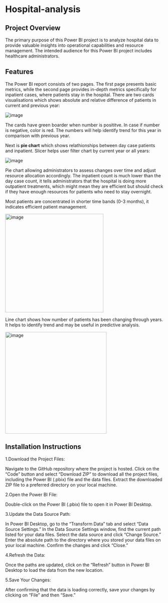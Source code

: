 # Hospital-analysis
## Project Overview
The primary purpose of this Power BI project is to analyze hospital data to provide valuable insights into operational capabilities and resource management. The intended audience for this Power BI project includes healthcare administrators.
## Features
The Power BI report consists of two pages. The first page presents basic metrics, while the second page provides in-depth metrics specifically for inpatient cases, where patients stay in the hospital. There are two cards visualisations which shows absolute and relative difference of patients in current and previous year:

![image](https://github.com/user-attachments/assets/0078c729-37f3-41dd-8d00-2b90c9d23a01)

The cards have green boarder when number is posititve. In case if number is negative, color is red. The numbers will help identify trend for this year in comparison with previous year.

Next is **pie chart** which shows relathionships between day case patients and inpatient. Slicer helps user filter chart by current year or all years:

![image](https://github.com/user-attachments/assets/6a54aed0-100d-4867-8436-0f177d381012)

Pie chart allowing administrators to assess changes over time and adjust resource allocation accordingly. The inpatient count is much lower than the day case count, it tells administrators that the hospital is doing more outpatient treatments, which might mean they are efficient but should check if they have enough resources for patients who need to stay overnight.

Most patients are concentrated in shorter time bands (0-3 months), it indicates efficient patient management.

<img width="313" alt="image" src="https://github.com/user-attachments/assets/fa2be75c-65bb-4748-9db0-7bc26b2daeeb" />


Line chart shows how number of patients has been changing through years. It helps to identify trend and may be useful in predictive analysis.

<img width="323" alt="image" src="https://github.com/user-attachments/assets/c44a3c2a-b3d0-4e86-a724-bb61f17012f5" />

## Installation Instructions
1.Download the Project Files:

Navigate to the GitHub repository where the project is hosted.
Click on the “Code” button and select “Download ZIP” to download all the project files, including the Power BI (.pbix) file and the data files.
Extract the downloaded ZIP file to a preferred directory on your local machine.

2.Open the Power BI File:

Double-click on the Power BI (.pbix) file to open it in Power BI Desktop.

3.Update the Data Source Path:

In Power BI Desktop, go to the “Transform Data” tab and select “Data Source Settings.”
In the Data Source Settings window, find the current path listed for your data files.
Select the data source and click “Change Source.”
Enter the absolute path to the directory where you stored your data files on your local machine.
Confirm the changes and click “Close.”

4.Refresh the Data:

Once the paths are updated, click on the “Refresh” button in Power BI Desktop to load the data from the new location.

5.Save Your Changes:

After confirming that the data is loading correctly, save your changes by clicking on “File” and then “Save.”
